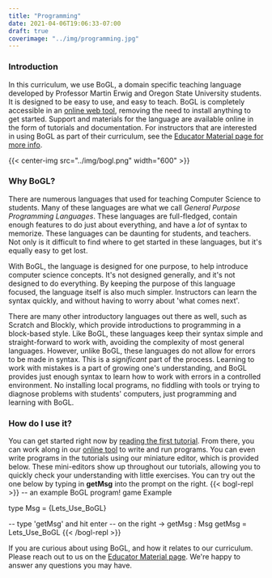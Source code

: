 ```yaml
---
title: "Programming"
date: 2021-04-06T19:06:33-07:00
draft: true
coverimage: "../img/programming.jpg"
---
```


### Introduction

In this curriculum, we use BoGL, a domain specific teaching language developed by Professor Martin Erwig and Oregon State University students. It is designed to be easy to use, and easy to teach. BoGL is completely accessible in an [online web tool](https://bogl.engr.oregonstate.edu), removing the need to install anything to get started. Support and materials for the language are available online in the form of tutorials and documentation. For instructors that are interested in using BoGL as part of their curriculum, see the [Educator Material page for more info](../educatormaterial/).

{{< center-img src="../img/bogl.png" width="600" >}}

### Why BoGL?

There are numerous languages that used for teaching Computer Science to students. Many of these languages are what we call *General Purpose Programming Languages*. These languages are full-fledged, contain enough features to do just about everything, and have a *lot* of syntax to memorize. These languages can be daunting for students, and teachers. Not only is it difficult to find where to get started in these languages, but it's equally easy to get lost.

With BoGL, the language is designed for one purpose, to help introduce computer science concepts. It's not designed generally, and it's not designed to do everything. By keeping the purpose of this language focused, the language itself is also much simpler. Instructors can learn the syntax quickly, and without having to worry about 'what comes next'.

There are many other introductory languages out there as well, such as Scratch and Blockly, which provide introductions to programming in a block-based style. Like BoGL, these languages keep their syntax simple and straight-forward to work with, avoiding the complexity of most general languages. However, unlike BoGL, these languages do not allow for errors to be made in syntax. This is a *significant* part of the process. Learning to work with mistakes is a part of growing one's understanding, and BoGL provides just enough syntax to learn how to work with errors in a controlled environment. No installing local programs, no fiddling with tools or trying to diagnose problems with students' computers, just programming and learning with BoGL.

### How do I use it?

You can get started right now by [reading the first tutorial](https://bogl.engr.oregonstate.edu/tutorials/GettingStarted.html). From there, you can work along in our [online tool](https://bogl.engr.oregonstate.edu/) to write and run programs. You can even write programs in the tutorials using our miniature editor, which is provided below. These mini-editors show up throughout our tutorials, allowing you to quickly check your understanding with little exercises. You can try out the one below by typing in **getMsg** into the prompt on the right.
{{< bogl-repl >}}
-- an example BoGL program!
game Example

type Msg = {Lets_Use_BoGL}

-- type 'getMsg' and hit enter
-- on the right ->
getMsg : Msg
getMsg = Lets_Use_BoGL
{{< /bogl-repl >}}

If you are curious about using BoGL, and how it relates to our curriculum. Please reach out to us on the [Educator Material page](../educatormaterial/). We're happy to answer any questions you may have.
